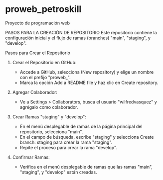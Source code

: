 # proweb_petroskill
Proyecto de programación web

PASOS PARA LA CREACIÒN DE REPOSITORIO
Este repositorio contiene la configuración inicial y el flujo de ramas (branches) "main", "staging", y "develop".

Pasos para Crear el Repositorio

1. Crear el Repositorio en GitHub:
   - Accede a GitHub, selecciona (New repository) y elige un nombre con el prefijo "proweb_".
   - Marca la opción Add a README file y haz clic en Create repository.
   
2. Agregar Colaborador:
   - Ve a Settings > Collaborators, busca el usuario "wilfredvasquez" y agrégalo como colaborador.

3. Crear Ramas "staging" y "develop":
   - En el menú desplegable de ramas de la página principal del repositorio, selecciona "main".
   - En el campo de búsqueda, escribe "staging" y selecciona Create branch: staging para crear la rama "staging".
   - Repite el proceso para crear la rama "develop".
   
4. Confirmar Ramas:
   - Verifica en el menú desplegable de ramas que las ramas "main", "staging", y "develop" están creadas.

